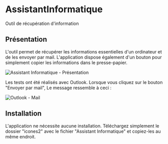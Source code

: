 # AssistantInformatique
Outil de récupération d'information

## Présentation
L'outil permet de récupérer les informations essentielles d'un ordinateur et de les envoyer par mail.
L'application dispose également d'un bouton pour simplement copier les informations dans le presse-papier.

![Assistant Informatique - Présentation](https://github.com/user-attachments/assets/e6cb75ad-bee8-474b-9f7c-da9568876aa9)

Les tests ont été réalisés avec Outlook. Lorsque vous cliquez sur le bouton "Envoyer par mail", Le message ressemble à ceci :

![Outlook - Mail](https://github.com/user-attachments/assets/8c2d6026-1c72-4376-98c8-2e8b44079d4e)

## Installation
L'application ne nécessite aucune installation.
Téléchargez simplement le dossier "icones2" avec le fichier "Assistant Informatique" et copiez-les au même endroit.
